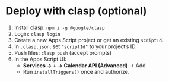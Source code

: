# Deploy with clasp (optional)

1. Install clasp: `npm i -g @google/clasp`
2. Login: `clasp login`
3. Create a new Apps Script project or get an existing `scriptId`.
4. In `.clasp.json`, set `"scriptId"` to your project’s ID.
5. Push files: `clasp push` (accept prompts)
6. In the Apps Script UI:
   - **Services → + → Calendar API (Advanced)** → Add
   - Run `installTriggers()` once and authorize.
